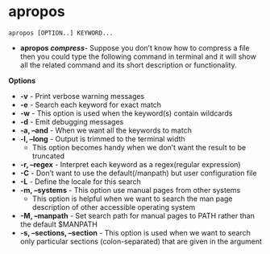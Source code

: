 # apropos

`apropos [OPTION..] KEYWORD...`

- **apropos *compress***- Suppose you don’t know how to compress a file then you could type the following command in terminal and it will show all the related command and its short description or functionality.

**Options**
- **-v** - Print verbose warning messages
- **-e** - Search each keyword for exact match
- **-w** - This option is used when the keyword(s) contain wildcards
- **-d** - Emit debugging messages
- **-a, –and** - When we want all the keywords to match
- **-l, –long** - Output is trimmed to the terminal width
    - This option becomes handy when we don’t want the result to be truncated
- **-r, –regex** - Interpret each keyword as a regex(regular expression)
- **-C** - Don’t want to use the default(/manpath) but user configuration file
- **-L** -  Define the locale for this search
- **-m, –systems** - This option use manual pages from other systems
    - This option is helpful when we want to search the man page description of other accessible operating system
- **-M, –manpath** - Set search path for manual pages to PATH rather than the default $MANPATH
- **-s, –sections, –section** - This option is used when we want to search only particular sections (colon-separated) that are given in the argument
